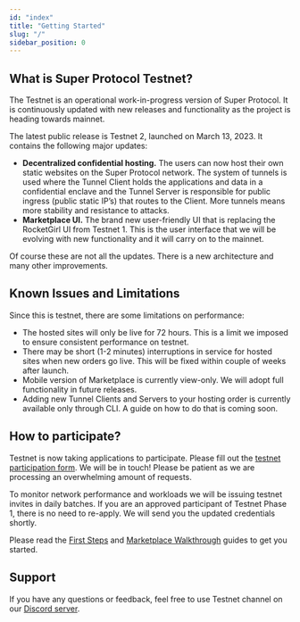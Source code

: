 ```yaml
---
id: "index"
title: "Getting Started"
slug: "/"
sidebar_position: 0
---
```


## What is Super Protocol Testnet?

The Testnet is an operational work-in-progress version of Super Protocol. It is continuously updated with new releases and functionality as the project is heading towards mainnet.  

The latest public release is Testnet 2, launched on March 13, 2023. It contains the following major updates:
- <b>Decentralized confidential hosting.</b> The users can now host their own static websites on the Super Protocol network. The system of tunnels is used where the Tunnel Client holds the applications and data in a confidential enclave and the Tunnel Server is responsible for public ingress (public static IP’s) that routes to the Client. More tunnels means more stability and resistance to attacks.
- <b>Marketplace UI.</b> The brand new user-friendly UI that is replacing the RocketGirl UI from Testnet 1. This is the user interface that we will be evolving with new functionality and it will carry on to the mainnet.

Of course these are not all the updates. There is a new architecture and many other improvements.

## Known Issues and Limitations

Since this is testnet, there are some limitations on performance:
- The hosted sites will only be live for 72 hours. This is a limit we imposed to ensure consistent performance on testnet.
- There may be short (1-2 minutes) interruptions in service for hosted sites when new orders go live. This will be fixed within couple of weeks after launch.
- Mobile version of Marketplace is currently view-only. We will adopt full functionality in future releases.
- Adding new Tunnel Clients and Servers to your hosting order is currently available only through CLI. A guide on how to do that is coming soon.

## How to participate?

Testnet is now taking applications to participate. Please fill out the [testnet participation form](https://superprotocol.typeform.com/testnet). We will be in touch! Please be patient as we are processing an overwhelming amount of requests.

To monitor network performance and workloads we will be issuing testnet invites in daily batches. If you are an approved participant of Testnet Phase 1, there is no need to re-apply. We will send you the updated credentials shortly. 

Please read the [First Steps](/testnet/marketplace/first-steps/) and [Marketplace Walkthrough](/testnet/marketplace/marketplace-walkthrough/) guides to get you started.

## Support

If you have any questions or feedback, feel free to use Testnet channel on our [Discord server](https://discord.com/invite/superprotocol).
